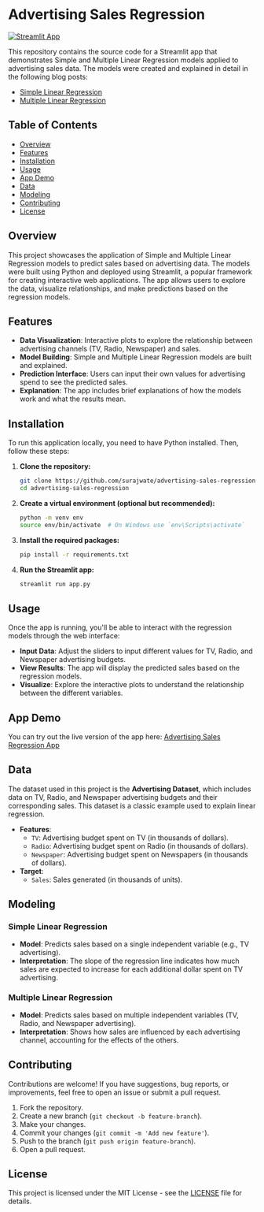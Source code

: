 # Advertising Sales Regression

[![Streamlit App](https://img.shields.io/badge/Streamlit-App-brightgreen)](https://advertising-sales-regression.streamlit.app/)

This repository contains the source code for a Streamlit app that demonstrates Simple and Multiple Linear Regression models applied to advertising sales data. The models were created and explained in detail in the following blog posts:

- [Simple Linear Regression](https://surajwate.com/blog/SimpleLinearRegression/)
- [Multiple Linear Regression](https://surajwate.com/blog/MultipleLinearRegression/)

## Table of Contents

- [Overview](#overview)
- [Features](#features)
- [Installation](#installation)
- [Usage](#usage)
- [App Demo](#app-demo)
- [Data](#data)
- [Modeling](#modeling)
- [Contributing](#contributing)
- [License](#license)

## Overview

This project showcases the application of Simple and Multiple Linear Regression models to predict sales based on advertising data. The models were built using Python and deployed using Streamlit, a popular framework for creating interactive web applications. The app allows users to explore the data, visualize relationships, and make predictions based on the regression models.

## Features

- **Data Visualization**: Interactive plots to explore the relationship between advertising channels (TV, Radio, Newspaper) and sales.
- **Model Building**: Simple and Multiple Linear Regression models are built and explained.
- **Prediction Interface**: Users can input their own values for advertising spend to see the predicted sales.
- **Explanation**: The app includes brief explanations of how the models work and what the results mean.

## Installation

To run this application locally, you need to have Python installed. Then, follow these steps:

1. **Clone the repository:**
    ```bash
    git clone https://github.com/surajwate/advertising-sales-regression.git
    cd advertising-sales-regression
    ```

2. **Create a virtual environment (optional but recommended):**
    ```bash
    python -m venv env
    source env/bin/activate  # On Windows use `env\Scripts\activate`
    ```

3. **Install the required packages:**
    ```bash
    pip install -r requirements.txt
    ```

4. **Run the Streamlit app:**
    ```bash
    streamlit run app.py
    ```

## Usage

Once the app is running, you'll be able to interact with the regression models through the web interface:

- **Input Data**: Adjust the sliders to input different values for TV, Radio, and Newspaper advertising budgets.
- **View Results**: The app will display the predicted sales based on the regression models.
- **Visualize**: Explore the interactive plots to understand the relationship between the different variables.

## App Demo

You can try out the live version of the app here: [Advertising Sales Regression App](https://advertising-sales-regression.streamlit.app/)

## Data

The dataset used in this project is the **Advertising Dataset**, which includes data on TV, Radio, and Newspaper advertising budgets and their corresponding sales. This dataset is a classic example used to explain linear regression.

- **Features**: 
  - `TV`: Advertising budget spent on TV (in thousands of dollars).
  - `Radio`: Advertising budget spent on Radio (in thousands of dollars).
  - `Newspaper`: Advertising budget spent on Newspapers (in thousands of dollars).
- **Target**: 
  - `Sales`: Sales generated (in thousands of units).

## Modeling

### Simple Linear Regression

- **Model**: Predicts sales based on a single independent variable (e.g., TV advertising).
- **Interpretation**: The slope of the regression line indicates how much sales are expected to increase for each additional dollar spent on TV advertising.

### Multiple Linear Regression

- **Model**: Predicts sales based on multiple independent variables (TV, Radio, and Newspaper advertising).
- **Interpretation**: Shows how sales are influenced by each advertising channel, accounting for the effects of the others.

## Contributing

Contributions are welcome! If you have suggestions, bug reports, or improvements, feel free to open an issue or submit a pull request.

1. Fork the repository.
2. Create a new branch (`git checkout -b feature-branch`).
3. Make your changes.
4. Commit your changes (`git commit -m 'Add new feature'`).
5. Push to the branch (`git push origin feature-branch`).
6. Open a pull request.

## License

This project is licensed under the MIT License - see the [LICENSE](LICENSE) file for details.
